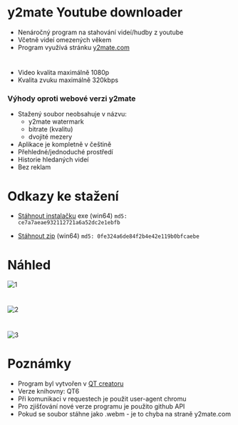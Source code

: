 # y2mate Youtube downloader

- Nenáročný program na stahování videí/hudby z youtube
- Včetně videí omezených věkem
- Program využívá stránku [y2mate.com](https://www.y2mate.com/)
#
- Video kvalita maximálně 1080p
- Kvalita zvuku maximálně 320kbps

### Výhody oproti webové verzi y2mate
- Stažený soubor neobsahuje v názvu:
  - y2mate watermark
  - bitrate (kvalitu)
  - dvojité mezery
- Aplikace je kompletně v češtině
- Přehledné/jednoduché prostředí
- Historie hledaných videí
- Bez reklam

# Odkazy ke stažení

- [Stáhnout instalačku](https://github.com/RxiPland/y2mate_desktop/releases/download/v1.7.2/y2mate_setup.exe) exe (win64) ```md5: ce7a7aeae932112721a6a52dc2e1ebfb```

- [Stáhnout zip](https://github.com/RxiPland/y2mate_desktop/releases/download/v1.7.2/y2mate.zip) (win64) ```md5: 0fe324a6de84f2b4e42e119b0bfcaebe```

# Náhled
![1](https://user-images.githubusercontent.com/82058894/197359556-41ac0e91-b4d3-4119-91ee-dfdcdb485f85.png)
#
![2](https://user-images.githubusercontent.com/82058894/197359564-329a3cbd-24f5-462e-af35-08fab10cd48d.png)
#
![3](https://user-images.githubusercontent.com/82058894/197996025-b3d64a86-8484-4bbe-84e5-51fda1741fe5.png)


# Poznámky

- Program byl vytvořen v [QT creatoru](https://www.qt.io/product/development-tools)
- Verze knihovny: QT6
- Při komunikaci v requestech je použit user-agent chromu
- Pro zjišťování nové verze programu je použito github API
- Pokud se soubor stáhne jako .webm - je to chyba na straně y2mate.com
